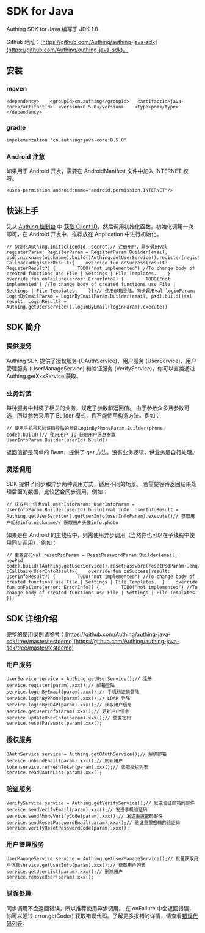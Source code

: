 # SDK for Java

Authing SDK for Java 编写于 JDK 1.8

Github 地址：[https://github.com/Authing/authing-java-sdk](https://github.com/Authing/authing-java-sdk)。

## 安装

### **maven**

```text
<dependency>	<groupId>cn.authing</groupId>	<artifactId>java-core</artifactId>	<version>0.5.0</version>	<type>pom</type></dependency>
```

### **gradle**

```text
impelementation 'cn.authing:java-core:0.5.0'
```

### **Android 注意**

如果用于 Android 开发，需要在 AndroidManifest 文件中加入 INTERNET 权限。

```text
<uses-permission android:name="android.permission.INTERNET"/>
```

## 快速上手

先从 [Authing 控制台](https://authing.cn/dashboard) 中 [获取 Client ID](https://docs.authing.cn/#/quick_start/howto)，然后调用初始化函数。初始化调用一次即可，在 Android 开发中，推荐放在 Application 中进行初始化。

```text
// 初始化Authing.init(cliendId, secret)// 注册用户，异步调用val registerParam: RegisterParam = RegisterParam.Builder(email, psd).nickname(nickname).build()Authing.getUserService().register(registerParam).enqueue(object: Callback<RegisterResult>{    override fun onSuccess(result: RegisterResult?) {        TODO("not implemented") //To change body of created functions use File | Settings | File Templates.    }    override fun onFailure(error: ErrorInfo?) {        TODO("not implemented") //To change body of created functions use File | Settings | File Templates.    }})// 使用邮箱登陆，同步调用val loginParam: LoginByEmailParam = LoginByEmailParam.Builder(email, psd).build()val result: LoginResult? = Authing.getUserService().loginByEmail(loginParam).execute()
```

## SDK 简介

### **提供服务**

Authing SDK 提供了授权服务 \(OAuthService\)、用户服务 \(UserService\)、用户管理服务 \(UserManageService\) 和验证服务 \(VerifyService\)，你可以直接通过 Authing.getXxxService 获取。

### **业务封装**

每种服务中封装了相关的业务，规定了参数和返回值。 由于参数众多且参数可选，所以参数采用了 Builder 模式，且不能使用构造方法。例如：

```text
// 使用手机号和验证码登陆的参数LoginByPhoneParam.Builder(phone, code).build()// 使用用户 ID 获取用户信息参数UserInfoParam.Builder(userId).build()
```

返回值都是简单的 Bean，提供了 get 方法，没有业务逻辑，供业务层自行处理。

### **灵活调用**

SDK 提供了同步和异步两种调用方式，适用不同的场景。 若需要等待返回结果处理后面的数据，比较适合同步调用，例如：

```text
// 获取用户信息val userInfoParam: UserInfoParam = UserInfoParam.Builder(userId).build()val info: UserInfoResult = Authing.getUserService().getUserInfo(userInfoParam).execute()// 获取用户昵称info.nickname// 获取用户头像info.photo
```

如果是在 Android 的主线程中，则需使用异步调用（当然你也可以在子线程中使用同步调用），例如：

```text
// 重置密码val resetPsdParam = ResetPasswordParam.Builder(email, newPsd, code).build()Authing.getUserService().resetPassword(resetPsdParam).enqueue(object :Callback<UserInfoResult>{    override fun onSuccess(result: UserInfoResult?) {        TODO("not implemented") //To change body of created functions use File | Settings | File Templates.  }    override fun onFailure(error: ErrorInfo?) {        TODO("not implemented") //To change body of created functions use File | Settings | File Templates.  }})
```

## SDK 详细介绍

完整的使用案例请参考：[https://github.com/Authing/authing-java-sdk/tree/master/testdemo](https://github.com/Authing/authing-java-sdk/tree/master/testdemo)

### **用户服务**

```text
UserService service = Authing.getUserService();// 注册service.register(param).xxx();// 邮箱登陆service.loginByEmail(param).xxx();// 手机验证码登陆service.loginByPhone(param).xxx();// LDAP 登陆service.loginByLDAP(param).xxx();// 获取用户信息service.getUserInfo(aram).xxx();// 更新用户信息service.updateUserInfo(param).xxx();// 重置密码service.resetPassword(param).xxx();
```

### **授权服务**

```text
OAuthService service = Authing.getOAuthService();// 解绑邮箱service.unbindEmail(param).xxx();// 刷新用户 tokenservice.refreshToken(param).xxx();// 读取授权列表service.readOAuthList(param).xxx();
```

### **验证服务**

```text
VerifyService service = Authing.getVerifyService();// 发送验证邮箱的邮件service.sendVerifyEmail(param).xxx();// 发送手机验证码service.sendPhoneVerifyCode(param).xxx();// 发送重置密码邮件service.sendResetPasswordEmail(param).xxx();// 验证重置密码的验证码service.verifyResetPasswordCode(param).xxx();
```

### **用户管理服务**

```text
UserManageService service = Authing.getUserManageService();// 批量获取用户信息service.getUserInfo(param).xxx();// 获取用户列表service.getUserList(param).xxx();// 删除用户service.removeUser(param).xxx();
```

### 错误处理

同步调用不会返回错误，所以推荐使用异步调用。 在 onFailure 中会返回错误，你可以通过 error.getCode\(\) 获取错误代码。了解更多报错的详情，请查看[错误代码列表](https://docs.authing.cn/authing/advanced/error-code)。

